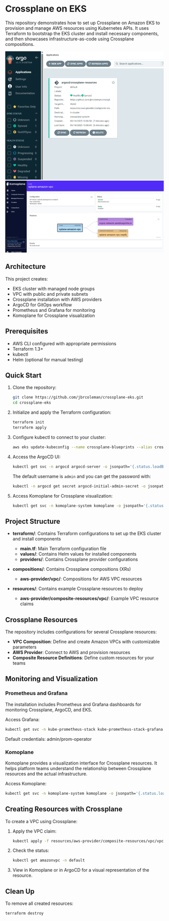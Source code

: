 # Crossplane on EKS

This repository demonstrates how to set up Crossplane on Amazon EKS to provision and manage AWS resources using Kubernetes APIs. It uses Terraform to bootstrap the EKS cluster and install necessary components, and then showcases infrastructure-as-code using Crossplane compositions.

![ArgoCD VPC Application](img/vpc-argo-app.png)
![Komoplane](img/komoplane.png)

## Architecture

This project creates:

- EKS cluster with managed node groups
- VPC with public and private subnets
- Crossplane installation with AWS providers
- ArgoCD for GitOps workflow
- Prometheus and Grafana for monitoring
- Komoplane for Crossplane visualization

## Prerequisites

- AWS CLI configured with appropriate permissions
- Terraform 1.3+
- kubectl
- Helm (optional for manual testing)

## Quick Start

1. Clone the repository:
   ```bash
   git clone https://github.com/jbrcoleman/crossplane-eks.git
   cd crossplane-eks
   ```

2. Initialize and apply the Terraform configuration:
   ```bash
   terraform init
   terraform apply
   ```

3. Configure kubectl to connect to your cluster:
   ```bash
   aws eks update-kubeconfig --name crossplane-blueprints --alias crossplane-blueprints --region us-east-1
   ```

4. Access the ArgoCD UI:
   ```bash
   kubectl get svc -n argocd argocd-server -o jsonpath='{.status.loadBalancer.ingress[0].hostname}'
   ```
   The default username is `admin` and you can get the password with:
   ```bash
   kubectl -n argocd get secret argocd-initial-admin-secret -o jsonpath="{.data.password}" | base64 -d
   ```

5. Access Komoplane for Crossplane visualization:
   ```bash
   kubectl get svc -n komoplane-system komoplane -o jsonpath='{.status.loadBalancer.ingress[0].hostname}'
   ```

## Project Structure

- **terraform/**: Contains Terraform configurations to set up the EKS cluster and install components
  - **main.tf**: Main Terraform configuration file
  - **values/**: Contains Helm values for installed components
  - **providers/**: Contains Crossplane provider configurations
  
- **compositions/**: Contains Crossplane compositions (XRs)
  - **aws-provider/vpc/**: Compositions for AWS VPC resources
  
- **resources/**: Contains example Crossplane resources to deploy
  - **aws-provider/composite-resources/vpc/**: Example VPC resource claims

## Crossplane Resources

The repository includes configurations for several Crossplane resources:

- **VPC Composition**: Define and create Amazon VPCs with customizable parameters
- **AWS Provider**: Connect to AWS and provision resources
- **Composite Resource Definitions**: Define custom resources for your teams

## Monitoring and Visualization

### Prometheus and Grafana

The installation includes Prometheus and Grafana dashboards for monitoring Crossplane, ArgoCD, and EKS.

Access Grafana:
```bash
kubectl get svc -n kube-prometheus-stack kube-prometheus-stack-grafana -o jsonpath='{.status.loadBalancer.ingress[0].hostname}'
```
Default credentials: admin/prom-operator

### Komoplane

Komoplane provides a visualization interface for Crossplane resources. It helps platform teams understand the relationship between Crossplane resources and the actual infrastructure.

Access Komoplane:
```bash
kubectl get svc -n komoplane-system komoplane -o jsonpath='{.status.loadBalancer.ingress[0].hostname}'
```

## Creating Resources with Crossplane

To create a VPC using Crossplane:

1. Apply the VPC claim:
   ```bash
   kubectl apply -f resources/aws-provider/composite-resources/vpc/vpc.yaml
   ```

2. Check the status:
   ```bash
   kubectl get amazonvpc -n default
   ```

3. View in Komoplane or in ArgoCD for a visual representation of the resource.

## Clean Up

To remove all created resources:

```bash
terraform destroy
```
